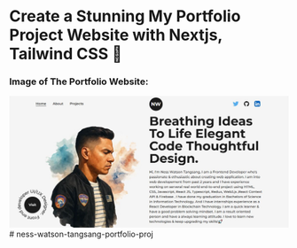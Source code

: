#  Create a Stunning My Portfolio Project Website with Nextjs, Tailwind CSS 🌟
### Image of The Portfolio Website:

![Nextjs Portfolio Website](https://github.com/nesswatson21/ness-watson-portfolio-project/blob/main/public/images/projects/Proj2.png)
#   n e s s - w a t s o n - t a n g s a n g - p o r t f o l i o - p r o j 
 
 